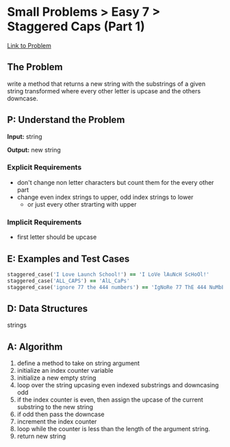 # Small Problems > Easy 7 > Staggered Caps (Part 1)

[Link to Problem](https://launchschool.com/exercises/77884ef5)

## The Problem

write a method that returns a new string with the substrings of a given string transformed where every other letter is upcase and the others downcase.

## P: Understand the Problem

**Input:** string

**Output:** new string

### Explicit Requirements

- don't change non letter characters but count them for the every other part
- change even index strings to upper, odd index strings to lower
  - or just every other strarting with upper


### Implicit Requirements

-  first letter should be upcase


## E: Examples and Test Cases

```ruby
staggered_case('I Love Launch School!') == 'I LoVe lAuNcH ScHoOl!'
staggered_case('ALL_CAPS') == 'AlL_CaPs'
staggered_case('ignore 77 the 444 numbers') == 'IgNoRe 77 ThE 444 NuMbErS'
```

## D: Data Structures

strings


## A: Algorithm

1. define a method to take on string argument
1. initialize an index counter variable
1. initialize a new empty string
1. loop over the string upcasing even indexed substrings and downcasing odd
1. if the index counter is even, then assign the upcase of the current substring to the new string
1. if odd then pass the downcase
1. increment the index counter
1. loop while the counter is less than the length of the argument string.
1. return new string

